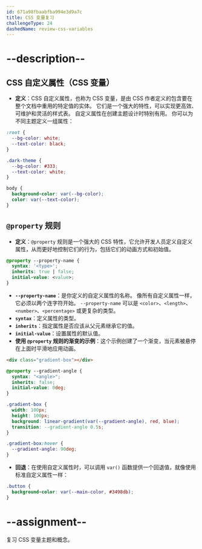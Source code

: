 ```yaml
---
id: 671a98fbaabfba994e3d9a7c
title: CSS 变量复习
challengeType: 24
dashedName: review-css-variables
---
```


# --description--

## CSS 自定义属性（CSS 变量）

- **定义**：CSS 自定义属性，也称为 CSS 变量，是由 CSS 作者定义的包含要在整个文档中重用的特定值的实体。 它们是一个强大的特性，可以实现更高效、可维护和灵活的样式表。 自定义属性在创建主题设计时特别有用。 你可以为不同主题定义一组属性：

```css
:root {
  --bg-color: white;
  --text-color: black;
}

.dark-theme {
  --bg-color: #333;
  --text-color: white;
}

body {
  background-color: var(--bg-color);
  color: var(--text-color);
}
```

## `@property` 规则

- **定义**：`@property` 规则是一个强大的 CSS 特性，它允许开发人员定义自定义属性，从而更好地控制它们的行为，包括它们的动画方式和初始值。

```css
@property --property-name {
  syntax: '<type>';
  inherits: true | false;
  initial-value: <value>;
}
```

- **`--property-name`**：是你定义的自定义属性的名称。 像所有自定义属性一样，它必须以两个连字符开始。 `--property-name` 可以是 `<color>`、`<length>`、`<number>`、`<percentage>` 或更复杂的类型。
- **`syntax`**：定义属性的类型。
- **`inherits`**：指定属性是否应该从父元素继承它的值。
- **`initial-value`**：设置属性的默认值。
- **使用 `@property` 规则的渐变的示例**：这个示例创建了一个渐变，当元素被悬停在上面时平滑地应用动画。

```html
<div class="gradient-box"></div>
```

```css
@property --gradient-angle {
  syntax: "<angle>";
  inherits: false;
  initial-value: 0deg;
}

.gradient-box {
  width: 100px;
  height: 100px;
  background: linear-gradient(var(--gradient-angle), red, blue);
  transition: --gradient-angle 0.5s;
}

.gradient-box:hover {
  --gradient-angle: 90deg;
}
```

- **回退**：在使用自定义属性时，可以调用 `var()` 函数提供一个回退值，就像使用标准自定义属性一样：

```css
.button {
  background-color: var(--main-color, #3498db);
}
```

# --assignment--

复习 CSS 变量主题和概念。
